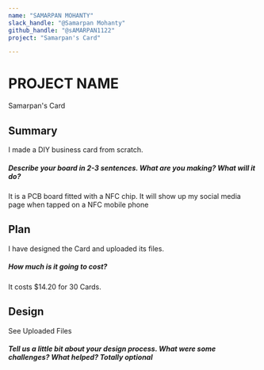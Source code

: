 ```yaml
---
name: "SAMARPAN MOHANTY"
slack_handle: "@Samarpan Mohanty"
github_handle: "@sAMARPAN1122"
project: "Samarpan's Card"

---
```


# PROJECT NAME
Samarpan's Card
## Summary
I made a DIY business card from scratch.
##### Describe your board in 2-3 sentences. What are you making? What will it do?
It is a PCB board fitted with a NFC chip. It will show up my social media page when tapped on a NFC mobile phone

## Plan
I have designed the Card and uploaded its files.
##### How much is it going to cost?
It costs $14.20 for 30 Cards.

## Design
See Uploaded Files
##### Tell us a little bit about your design process. What were some challenges? What helped? ***Totally optional***
